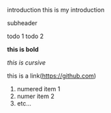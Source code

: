 introduction
 this is my introduction

 subheader

 todo 1
 todo 2

 **this is bold**

 *this is cursive*

 this is a link(https://github.com)

 1. numered item 1
 2. numer item 2
 3. etc...
